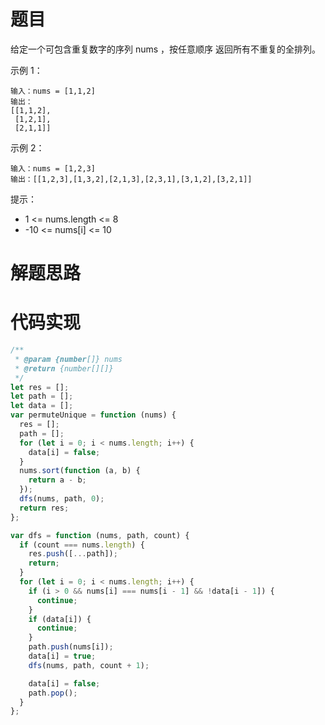 # 题目

给定一个可包含重复数字的序列 nums ，按任意顺序 返回所有不重复的全排列。

示例 1：

```
输入：nums = [1,1,2]
输出：
[[1,1,2],
 [1,2,1],
 [2,1,1]]
```

示例 2：

```
输入：nums = [1,2,3]
输出：[[1,2,3],[1,3,2],[2,1,3],[2,3,1],[3,1,2],[3,2,1]]
```

提示：

- 1 <= nums.length <= 8
- -10 <= nums[i] <= 10

# 解题思路

# 代码实现

```javascript
/**
 * @param {number[]} nums
 * @return {number[][]}
 */
let res = [];
let path = [];
let data = [];
var permuteUnique = function (nums) {
  res = [];
  path = [];
  for (let i = 0; i < nums.length; i++) {
    data[i] = false;
  }
  nums.sort(function (a, b) {
    return a - b;
  });
  dfs(nums, path, 0);
  return res;
};

var dfs = function (nums, path, count) {
  if (count === nums.length) {
    res.push([...path]);
    return;
  }
  for (let i = 0; i < nums.length; i++) {
    if (i > 0 && nums[i] === nums[i - 1] && !data[i - 1]) {
      continue;
    }
    if (data[i]) {
      continue;
    }
    path.push(nums[i]);
    data[i] = true;
    dfs(nums, path, count + 1);

    data[i] = false;
    path.pop();
  }
};
```
